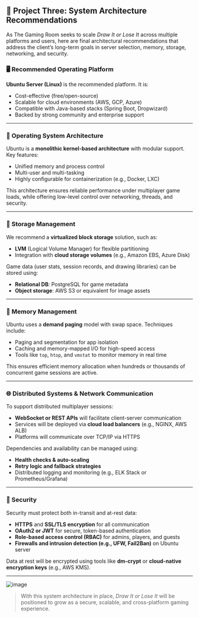 
## 🧠 Project Three: System Architecture Recommendations

As The Gaming Room seeks to scale *Draw It or Lose It* across multiple platforms and users, here are final architectural recommendations that address the client’s long-term goals in server selection, memory, storage, networking, and security.

### 🖥️ Recommended Operating Platform

**Ubuntu Server (Linux)** is the recommended platform. It is:
- Cost-effective (free/open-source)
- Scalable for cloud environments (AWS, GCP, Azure)
- Compatible with Java-based stacks (Spring Boot, Dropwizard)
- Backed by strong community and enterprise support

---

### 🧱 Operating System Architecture

Ubuntu is a **monolithic kernel-based architecture** with modular support. Key features:
- Unified memory and process control
- Multi-user and multi-tasking
- Highly configurable for containerization (e.g., Docker, LXC)

This architecture ensures reliable performance under multiplayer game loads, while offering low-level control over networking, threads, and security.

---

### 💾 Storage Management

We recommend a **virtualized block storage** solution, such as:
- **LVM** (Logical Volume Manager) for flexible partitioning
- Integration with **cloud storage volumes** (e.g., Amazon EBS, Azure Disk)

Game data (user stats, session records, and drawing libraries) can be stored using:
- **Relational DB**: PostgreSQL for game metadata
- **Object storage**: AWS S3 or equivalent for image assets

---

### 🧠 Memory Management

Ubuntu uses a **demand paging** model with swap space. Techniques include:
- Paging and segmentation for app isolation
- Caching and memory-mapped I/O for high-speed access
- Tools like `top`, `htop`, and `vmstat` to monitor memory in real time

This ensures efficient memory allocation when hundreds or thousands of concurrent game sessions are active.

---

### 🌐 Distributed Systems & Network Communication

To support distributed multiplayer sessions:
- **WebSocket or REST APIs** will facilitate client-server communication
- Services will be deployed via **cloud load balancers** (e.g., NGINX, AWS ALB)
- Platforms will communicate over TCP/IP via HTTPS

Dependencies and availability can be managed using:
- **Health checks & auto-scaling**
- **Retry logic and fallback strategies**
- Distributed logging and monitoring (e.g., ELK Stack or Prometheus/Grafana)

---

### 🔐 Security

Security must protect both in-transit and at-rest data:
- **HTTPS** and **SSL/TLS encryption** for all communication
- **OAuth2 or JWT** for secure, token-based authentication
- **Role-based access control (RBAC)** for admins, players, and guests
- **Firewalls and intrusion detection (e.g., UFW, Fail2Ban)** on Ubuntu server

Data at rest will be encrypted using tools like **dm-crypt** or **cloud-native encryption keys** (e.g., AWS KMS).

---
![image](https://github.com/user-attachments/assets/f4363f81-17ba-4b86-b5e7-7062dc193192)

> With this system architecture in place, *Draw It or Lose It* will be positioned to grow as a secure, scalable, and cross-platform gaming experience.

